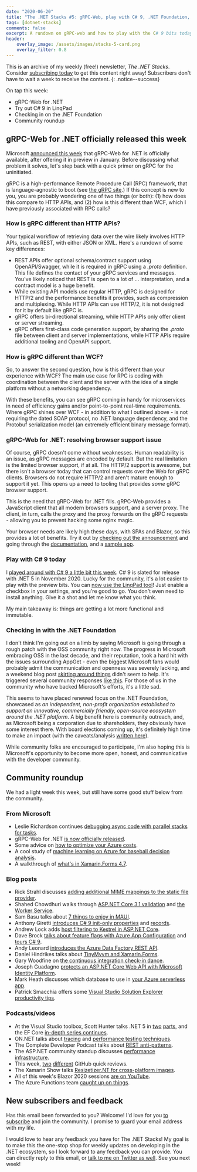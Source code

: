 ```yaml
---
date: "2020-06-20"
title: "The .NET Stacks #5: gRPC-Web, play with C# 9, .NET Foundation, community roundup!"
tags: [dotnet-stacks]
comments: false
excerpt: A rundown on gRPC-web and how to play with the C# 9 bits today!
header:
    overlay_image: /assets/images/stacks-5-card.png
    overlay_filter: 0.8
---
```


This is an archive of my weekly (free!) newsletter, *The .NET Stacks*. Consider [subscribing today](https://dotnetstacks.com) to get this content right away! Subscribers don't have to wait a week to receive the content.
{: .notice--success}

On tap this week:

- gRPC-Web for .NET
- Try out C# 9 in LinqPad
- Checking in on the .NET Foundation
- Community roundup

## gRPC-Web for .NET officially released this week

Microsoft [announced this week](https://devblogs.microsoft.com/aspnet/grpc-web-for-net-now-available/) that gRPC-Web for .NET is officially available, after offering it in preview in January. Before discussing what problem it solves, let's step back with a quick primer on gRPC for the uninitiated.

gRPC is a high-performance Remote Procedure Call (RPC) framework, that is language-agnostic to boot (see [the gRPC site](https://grpc.io/).) If this concept is new to you, you are probably wondering one of two things (or both): (1) how does this compare to HTTP APIs, and (2) how is this different than WCF, which I have previously associated with RPC calls?

### How is gRPC different than HTTP APIs?

Your typical workflow of retrieving data over the wire likely involves HTTP APIs, such as REST, with either JSON or XML. Here's a rundown of some key differences:

- REST APIs offer optional schema/contract support using OpenAPI/Swagger, while it is required in gRPC using a *.proto* definition. This file defines the contact of your gRPC services and messages. You've likely noticed that REST is open to a lot of ... interpretation, and a contract model is a huge benefit.
- While existing API models use regular HTTP, gRPC is designed for HTTP/2 and the performance benefits it provides, such as compression and multiplexing. While HTTP APIs can use HTTP/2, it is not designed for it by default like gRPC is.
- gRPC offers bi-directional streaming, while HTTP APIs only offer client or server streaming.
- gRPC offers first-class code generation support, by sharing the *.proto* file between client and server implementations, while HTTP APIs require additional tooling and OpenAPI support.

### How is gRPC different than WCF?

So, to answer the second question, how is this different than your experience with WCF? The main use case for RPC is coding with coordination between the client and the server with the idea of a single platform without a networking dependency. 

With these benefits, you can see gRPC coming in handy for microservices in need of efficiency gains and/or point-to-point real-time requirements. Where gRPC shines over WCF - in addition to what I outlined above - is not requiring the dated SOAP protocol, no .NET language dependency, and the Protobuf serialization model (an extremely efficient binary message format).

### gRPC-Web for .NET: resolving browser support issue

Of course, gRPC doesn't come without weaknesses. Human readability is an issue, as gRPC messages are encoded by default. But the real limitation is the limited browser support, if at all. The HTTP/2 support is awesome, but there isn't a browser today that can control requests over the Web for gRPC clients. Browsers do not require HTTP/2 and aren't mature enough to support it yet. This opens up a need to tooling that provides *some* gRPC browser support.

This is the need that gRPC-Web for .NET fills. gRPC-Web provides a JavaScript client that all modern browsers support, and a server proxy. The client, in turn, calls the proxy and the proxy forwards on the gRPC requests - allowing you to prevent hacking some nginx magic.

Your browser needs are likely high these days, with SPAs and Blazor, so this provides a lot of benefits. Try it out by [checking out the announcement](https://devblogs.microsoft.com/aspnet/grpc-web-for-net-now-available/) and going through the [documentation](https://docs.microsoft.com/aspnet/core/grpc/browser?view=aspnetcore-3.1), and a [sample app](https://github.com/grpc/grpc-dotnet/tree/master/examples#browser).

### Play with C# 9 today

I [played around with C# 9 a little bit this week](https://daveabrock.com/2020/06/18/reduce-mental-energy-with-c-sharp). C# 9 is slated for release with .NET 5 in November 2020. Lucky for the community, it's a lot easier to play with the preview bits. You can [now use the LinqPad tool](https://twitter.com/linqpad/status/1273191238087225345)! Just enable a checkbox in your settings, and you're good to go. You don't even need to install anything. Give it a shot and let me know what you think.

My main takeaway is: things are getting a lot more functional and immutable.

### Checking in with the .NET Foundation

I don't think I'm going out on a limb by saying Microsoft is going through a rough patch with the OSS community right now. The progress in Microsoft embracing OSS in the last decade, and their reputation, took a hard hit with the issues surrounding AppGet - even the biggest Microsoft fans would probably admit the communication and openness was severely lacking, and a weekend blog post [skirting around things](https://devblogs.microsoft.com/commandline/winget-install-learning/) didn't seem to help. It's triggered several community responses [like this](https://twitter.com/hhariri/status/1267066538504445952). For those of us in the community who have backed Microsoft's efforts, it's a little sad.

This seems to have placed renewed focus on the .NET Foundation, showcased as *an independent, non-profit organization established to support an innovative, commercially friendly, open-source ecosystem around the .NET platform*. A big benefit here is community outreach, and, as Microsoft being a corporation due to shareholders, they obviously have some interest there. With board elections coming up, it's definitely high time to make an impact (with the caveats/analysis [written here](https://seankilleen.com/2020/06/thoughts-on-the-net-foundations-revised-election-process/)).

While community folks are encouraged to participate, I'm also hoping this is Microsoft's opportunity to become more open, honest, and communicative with the developer community.

## Community roundup

We had a light week this week, but still have some good stuff below from the community.

### From Microsoft

- Leslie Richardson continues [debugging async code with parallel stacks for tasks](https://devblogs.microsoft.com/visualstudio/debugging-async-code-parallel-stacks-for-tasks/).
- gRPC-Web for .NET [is now officially released](https://devblogs.microsoft.com/aspnet/grpc-web-for-net-now-available/).
- Some advice on [how to optimize your Azure costs](https://azure.microsoft.com/blog/optimize-your-azure-costs-to-help-meet-your-financial-objectives/).
- A cool study of [machine learning on Azure for baseball decision analysis](https://techcommunity.microsoft.com/t5/azure-global/machine-learning-on-azure-for-baseball-decision-analysis/ba-p/1474902).
- A walkthrough of [what's in Xamarin.Forms 4.7](https://devblogs.microsoft.com/xamarin/xamarin-forms-4-7/).

### Blog posts

- Rick Strahl discusses [adding additional MIME mappings to the static file provider](https://weblog.west-wind.com/posts/2020/Jun/12/Adding-Additional-Mime-Mappings-to-the-Static-File-Provider).
- Shahed Chowdhuri walks through [ASP.NET Core 3.1 validation](https://wakeupandcode.com/validation-in-asp-net-core-3-1/) and [the Worker Service](https://wakeupandcode.com/worker-service-in-net-core-3-1/).
- Sam Basu talks about [7 things to enjoy in MAUI](https://www.telerik.com/blogs/7-things-to-enjoy-maui-and-dotnet-maui).
- Anthony Giretti [introduces C# 9 init-only properties](https://anthonygiretti.com/2020/06/16/introducing-c-9-init-only-properties/) and [records](https://anthonygiretti.com/2020/06/17/introducing-c-9-records/).
- Andrew Lock adds [host filtering to Kestrel in ASP.NET Core](https://andrewlock.net/adding-host-filtering-to-kestrel-in-aspnetcore/).
- Dave Brock [talks about feature flags with Azure App Configuration](https://daveabrock.com/2020/06/17/use-feature-flags-azure-app-config) and [tours C# 9](https://daveabrock.com/2020/06/18/reduce-mental-energy-with-c-sharp).
- Andy Leonard [introduces the Azure Data Factory REST API](https://andyleonard.blog/2020/06/an-introduction-to-azure-data-factory-rest-api/).
- Daniel Hindrikes talks about [TinyMvvm and Xamarin.Forms](https://danielhindrikes.se/index.php/2020/06/10/get-started-with-tinymvvm/).
- Gary Woodfine on [the continuous integration check-in dance](https://garywoodfine.com/the-continuous-integration-check-in-dance/).
- Joseph Guadagno [protects an ASP.NET Core Web API with Microsoft Identity Platform](https://www.josephguadagno.net/2020/06/12/protecting-an-asp-net-core-api-with-microsoft-identity-platform).
- Mark Heath discusses which database to use in [your Azure serverless app](https://markheath.net/post/azure-serverless-database).
- Patrick Smacchia offers some [Visual Studio Solution Explorer productivity tips](https://blog.ndepend.com/10-visual-studio-solution-explorer-productivity-tips/).

### Podcasts/videos

- At the Visual Studio toolbox, Scott Hunter talks .NET 5 in [two](https://channel9.msdn.com/Shows/Visual-Studio-Toolbox/NET-with-Scott-Hunter-Part-1) [parts](https://channel9.msdn.com/Shows/Visual-Studio-Toolbox/NET-with-Scott-Hunter-Part-2), and the EF Core [in-depth series continues](https://channel9.msdn.com/Shows/Visual-Studio-Toolbox/Entity-Framework-Core-In-Depth-Part-3).
- ON.NET talks about [tracing](https://channel9.msdn.com/Shows/On-NET/ASPNET-Core-Series-Tracing) and [performance testing techniques](https://channel9.msdn.com/Shows/On-NET/ASPNET-Core-Series-Performance-Testing-Techniques).
- The Complete Developer Podcast talks about [REST anti-patterns](https://completedeveloperpodcast.com/episode-255/).
- The ASP.NET community standup discusses [performance infrastructure](https://www.youtube.com/watch?v=QIDxGbSJhBE&t=4s).
- This week, [two](https://www.youtube.com/watch?v=Ot8PTydQi2k) [different](https://www.youtube.com/watch?v=t-X09mGPvNM) GitHub quick reviews.
- The Xamarin Show talks [Resizetizer.NT for cross-platform images](https://channel9.msdn.com/Shows/XamarinShow/Cross-platform-Images-Simplified-with-ResizetizerNT--The-Xamarin-Show).
- All of this week's Blazor 2020 sessions [are on YouTube](https://www.youtube.com/watch?v=XoizucRjxgU&feature=youtu.be).
- The Azure Functions team [caught up on things](https://www.youtube.com/watch?v=8jzvH-iqcEo).

## New subscribers and feedback

Has this email been forwarded to you? Welcome! I'd love for you [to subscribe](https://www.dotnetstacks.com) and join the community. I promise to guard your email address with my life.

I would love to hear any feedback you have for The .NET Stacks! My goal is to make this the one-stop shop for weekly updates on developing in the .NET ecosystem, so I look forward to any feedback you can provide. You can directly reply to this email, or [talk to me on Twitter as well](https://www.dotnetstacks.com). See you next week!
